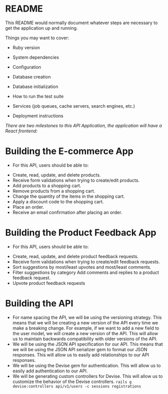 # README

This README would normally document whatever steps are necessary to get the
application up and running.

Things you may want to cover:

* Ruby version

* System dependencies

* Configuration

* Database creation

* Database initialization

* How to run the test suite

* Services (job queues, cache servers, search engines, etc.)

* Deployment instructions

*There are two milestones to this API Application, the application will have a React frontend:*

# Building the E-commerce App
* For this API, users should be able to:
- Create, read, update, and delete products.
- Receive form validations when trying to create/edit products.
- Add products to a shopping cart.
- Remove products from a shopping cart.
- Change the quantity of the items in the shopping cart.
- Apply a discount code to the shopping cart.
- Place an order.
- Receive an email confirmation after placing an order.



# Building the Product Feedback App
* For this API, users should be able to:

- Create, read, update, and delete product feedback requests.
- Receive form validations when trying to create/edit feedback requests.
- Sort suggestions by most/least upvotes and most/least comments.
- Filter suggestions by category
Add comments and replies to a product feedback request.
- Upvote product feedback requests

# Building the API
- For name spacing the API, we will be using the versioning strategy. This means that we will be creating a new version of the API every time we make a breaking change. For example, if we want to add a new field to the user model, we will create a new version of the API. This will allow us to maintain backwards compatibility with older versions of the API.
- We will be using the JSON API specification for our API. This means that we will be using the JSON API serializer gem to format our JSON responses. This will allow us to easily add relationships to our API responses.
- We will be using the Devise gem for authentication. This will allow us to easily add authentication to our API.
- We will be generating custom controllers for Devise. This will allow us to customize the behavior of the Devise controllers.
```rails g devise:controllers api/v1/users -c sessions registrations```
